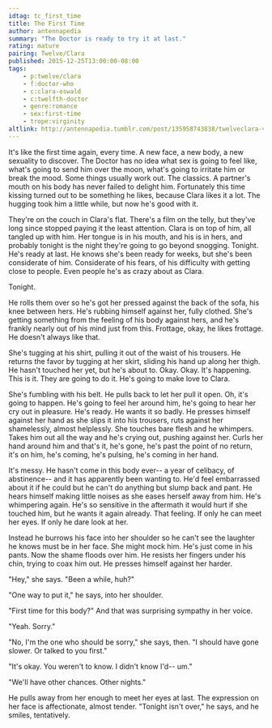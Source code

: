 ```yaml
---
idtag: tc_first_time
title: The First Time
author: antennapedia
summary: "The Doctor is ready to try it at last."
rating: mature
pairing: Twelve/Clara
published: 2015-12-25T13:00:00-08:00
tags:
    - p:twelve/clara
    - f:doctor-who
    - c:clara-oswald
    - c:twelfth-doctor
    - genre:romance
    - sex:first-time
    - trope:virginity
altlink: http://antennapedia.tumblr.com/post/135958743838/twelveclara-virginfic-to-be-honest-hes-not
---
```

It's like the first time again, every time. A new face, a new body, a new sexuality to discover. The Doctor has no idea what sex is going to feel like, what's going to send him over the moon, what's going to irritate him or break the mood. Some things usually work out. The classics. A partner's mouth on his body has never failed to delight him. Fortunately this time kissing turned out to be something he likes, because Clara likes it a lot. The hugging took him a little while, but now he's good with it.

They're on the couch in Clara's flat. There's a film on the telly, but they've long since stopped paying it the least attention. Clara is on top of him, all tangled up with him. Her tongue is in his mouth, and his is in hers, and probably tonight is the night they're going to go beyond snogging. Tonight. He's ready at last. He knows she's been ready for weeks, but she's been considerate of him. Considerate of his fears, of his difficulty with getting close to people. Even people he's as crazy about as Clara.

Tonight.

He rolls them over so he's got her pressed against the back of the sofa, his knee between hers. He's rubbing himself against her, fully clothed. She's getting something from the feeling of his body against hers, and he's frankly nearly out of his mind just from this. Frottage, okay, he likes frottage. He doesn't always like that.

She's tugging at his shirt, pulling it out of the waist of his trousers. He returns the favor by tugging at her skirt, sliding his hand up along her thigh. He hasn't touched her yet, but he's about to. Okay. Okay. It's happening. This is it. They are going to do it. He's going to make love to Clara.

She's fumbling with his belt. He pulls back to let her pull it open. Oh, it's going to happen. He's going to feel her around him, he's going to hear her cry out in pleasure. He's ready. He wants it so badly. He presses himself against her hand as she slips it into his trousers, ruts against her shamelessly, almost helplessly. She touches bare flesh and he whimpers. Takes him out all the way and he's crying out, pushing against her. Curls her hand around him and that's it, he's gone, he's past the point of no return, it's on him, he's coming, he's pulsing, he's coming in her hand.

It's messy. He hasn't come in this body ever-- a year of celibacy, of abstinence-- and it has apparently been wanting to. He'd feel embarrassed about it if he could but he can't do anything but slump back and pant. He hears himself making little noises as she eases herself away from him. He's whimpering again. He's so sensitive in the aftermath it would hurt if she touched him, but he wants it again already. That feeling. If only he can meet her eyes. If only he dare look at her.

Instead he burrows his face into her shoulder so he can't see the laughter he knows must be in her face. She might mock him. He's just come in his pants. Now the shame floods over him. He resists her fingers under his chin, trying to coax him out. He presses himself against her harder.

"Hey," she says. "Been a while, huh?"

"One way to put it," he says, into her shoulder.

"First time for this body?" And that was surprising sympathy in her voice.

"Yeah. Sorry."

"No, I'm the one who should be sorry," she says, then. "I should have gone slower. Or talked to you first."

"It's okay. You weren't to know. I didn't know I'd-- um."

"We'll have other chances. Other nights."

He pulls away from her enough to meet her eyes at last. The expression on her face is affectionate, almost tender. "Tonight isn't over," he says, and he smiles, tentatively.
